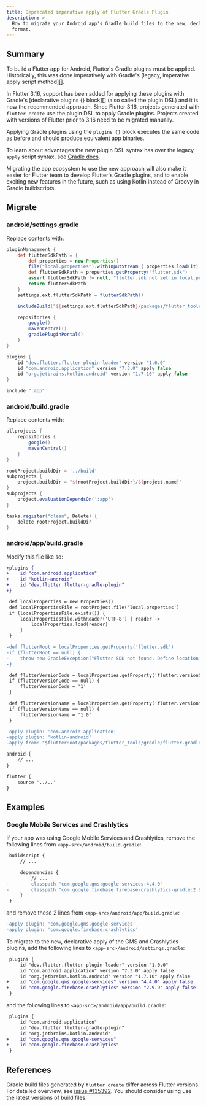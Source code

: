 ```yaml
---
title: Deprecated imperative apply of Flutter Gradle Plugin
description: >
  How to migrate your Android app's Gradle build files to the new, declarative
  format.
---
```


## Summary

To build a Flutter app for Android, Flutter's Gradle plugins must be applied.
Historically, this was done imperatively with Gradle's
[legacy, imperative apply script method][].

In Flutter 3.16, support has been added for applying these plugins with Gradle's
[declarative plugins {} block][] (also called the plugin DSL) and it is now the
recommended approach. Since Flutter 3.16, projects generated with `flutter
create` use the plugin DSL to apply Gradle plugins. Projects created with
versions of Flutter prior to 3.16 need to be migrated manually.

Applying Gradle plugins using the `plugins {}` block executes the same code as
before and should produce equivalent app binaries.

To learn about advantages the new plugin DSL syntax has over the legacy `apply`
script syntax, see [Gradle docs][plugins block].

Migrating the app ecosystem to use the new approach will also make it easier for
Flutter team to develop Flutter's Gradle plugins, and to enable exciting new
features in the future, such as using Kotlin instead of Groovy in Gradle
buildscripts.

## Migrate

### android/settings.gradle

Replace contents with:

```gradle
pluginManagement {
    def flutterSdkPath = {
        def properties = new Properties()
        file("local.properties").withInputStream { properties.load(it) }
        def flutterSdkPath = properties.getProperty("flutter.sdk")
        assert flutterSdkPath != null, "flutter.sdk not set in local.properties"
        return flutterSdkPath
    }
    settings.ext.flutterSdkPath = flutterSdkPath()

    includeBuild("${settings.ext.flutterSdkPath}/packages/flutter_tools/gradle")

    repositories {
        google()
        mavenCentral()
        gradlePluginPortal()
    }
}

plugins {
    id "dev.flutter.flutter-plugin-loader" version "1.0.0"
    id "com.android.application" version "7.3.0" apply false
    id "org.jetbrains.kotlin.android" version "1.7.10" apply false
}

include ":app"
```

### android/build.gradle

Replace contents with:

```gradle
allprojects {
    repositories {
        google()
        mavenCentral()
    }
}

rootProject.buildDir = '../build'
subprojects {
    project.buildDir = "${rootProject.buildDir}/${project.name}"
}
subprojects {
    project.evaluationDependsOn(':app')
}

tasks.register("clean", Delete) {
    delete rootProject.buildDir
}
```

### android/app/build.gradle

Modify this file like so:

```diff
+plugins {
+    id "com.android.application"
+    id "kotlin-android"
+    id "dev.flutter.flutter-gradle-plugin"
+}

 def localProperties = new Properties()
 def localPropertiesFile = rootProject.file('local.properties')
 if (localPropertiesFile.exists()) {
     localPropertiesFile.withReader('UTF-8') { reader ->
         localProperties.load(reader)
     }
 }

-def flutterRoot = localProperties.getProperty('flutter.sdk')
-if (flutterRoot == null) {
-    throw new GradleException("Flutter SDK not found. Define location with flutter.sdk in the local.properties file.")
-}

 def flutterVersionCode = localProperties.getProperty('flutter.versionCode')
 if (flutterVersionCode == null) {
     flutterVersionCode = '1'
 }

 def flutterVersionName = localProperties.getProperty('flutter.versionName')
 if (flutterVersionName == null) {
     flutterVersionName = '1.0'
 }

-apply plugin: 'com.android.application'
-apply plugin: 'kotlin-android'
-apply from: "$flutterRoot/packages/flutter_tools/gradle/flutter.gradle"

android {
    // ...
}

flutter {
    source '../..'
}
```

## Examples

### Google Mobile Services and Crashlytics

If your app was using Google Mobile Services and Crashlytics, remove the
following lines from `<app-src>/android/build.gradle`:

```diff
 buildscript {
     // ...

     dependencies {
         // ...
-        classpath "com.google.gms:google-services:4.4.0"
-        classpath "com.google.firebase:firebase-crashlytics-gradle:2.9.9"
     }
 }
```

and remove these 2 lines from `<app-src>/android/app/build.gradle`:

```diff
-apply plugin: 'com.google.gms.google-services'
-apply plugin: 'com.google.firebase.crashlytics'
```

To migrate to the new, declarative apply of the GMS and Crashlytics plugins, add
the following lines to `<app-src>/android/settings.gradle`:

```diff
 plugins {
     id "dev.flutter.flutter-plugin-loader" version "1.0.0"
     id "com.android.application" version "7.3.0" apply false
     id "org.jetbrains.kotlin.android" version "1.7.10" apply false
+    id "com.google.gms.google-services" version "4.4.0" apply false
+    id "com.google.firebase.crashlytics" version "2.9.9" apply false
 }
```

and the following lines to `<app-src>/android/app/build.gradle`:

```diff
 plugins {
     id "com.android.application"
     id "dev.flutter.flutter-gradle-plugin"
     id "org.jetbrains.kotlin.android"
+    id "com.google.gms.google-services"
+    id "com.google.firebase.crashlytics"
 }
```

## References

Gradle build files generated by `flutter create` differ across Flutter versions.
For detailed overview, see [issue #135392][]. You should consider using use the
latest versions of build files.

[legacy apply method]: https://docs.gradle.org/8.5/userguide/plugins.html#sec:script_plugins
[declarative plugins {} block method]: https://docs.gradle.org/8.5/userguide/plugins.html#sec:plugins_block
[plugins block]: https://docs.gradle.org/current/userguide/plugins.html#plugins_dsl_limitations
[issue #135392]: https://github.com/flutter/flutter/issues/135392
